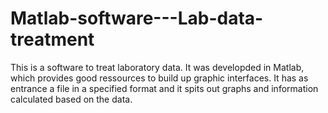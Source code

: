 # Matlab-software---Lab-data-treatment
This is a software to treat laboratory data. It was developded in Matlab, which provides good ressources to build up graphic interfaces. It has as entrance a file in a specified format and it spits out graphs and information calculated based on the data.
